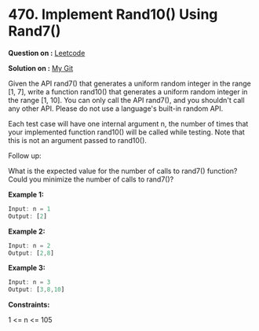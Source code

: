 # 470. Implement Rand10() Using Rand7()

**Question on :** [Leetcode](https://leetcode.com/problems/implement-rand10-using-rand7/)

**Solution on :** [My Git](https://github.com/AmanSilawat/Leetcode-Solutions/tree/470.%20Implement%20Rand10()%20Using%20Rand7()/script.js)

Given the API rand7() that generates a uniform random integer in the range [1, 7], write a function rand10() that generates a uniform random integer in the range [1, 10]. You can only call the API rand7(), and you shouldn't call any other API. Please do not use a language's built-in random API.

Each test case will have one internal argument n, the number of times that your implemented function rand10() will be called while testing. Note that this is not an argument passed to rand10().

Follow up:

What is the expected value for the number of calls to rand7() function?
Could you minimize the number of calls to rand7()?
 

**Example 1:**
```js
Input: n = 1
Output: [2]
```
**Example 2:**

```js
Input: n = 2
Output: [2,8]
```

**Example 3:**

```js
Input: n = 3
Output: [3,8,10]
```
 

**Constraints:**

1 <= n <= 105